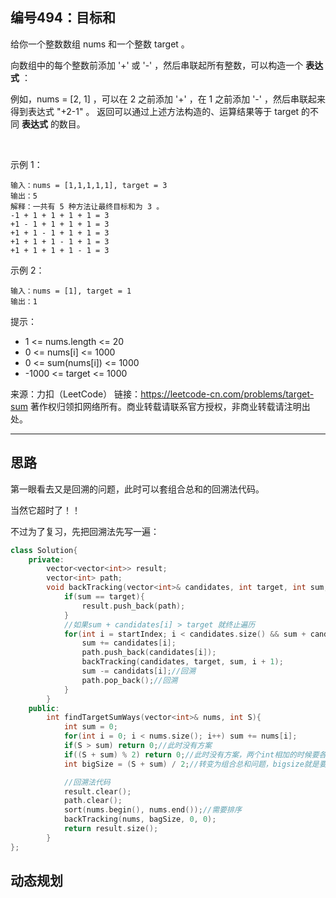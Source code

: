 ## 编号494：目标和

给你一个整数数组 nums 和一个整数 target 。

向数组中的每个整数前添加 '+' 或 '-' ，然后串联起所有整数，可以构造一个 **表达式** ：

例如，nums = [2, 1] ，可以在 2 之前添加 '+' ，在 1 之前添加 '-' ，然后串联起来得到表达式 "+2-1" 。
返回可以通过上述方法构造的、运算结果等于 target 的不同 **表达式** 的数目。

 

示例 1：
```
输入：nums = [1,1,1,1,1], target = 3
输出：5
解释：一共有 5 种方法让最终目标和为 3 。
-1 + 1 + 1 + 1 + 1 = 3
+1 - 1 + 1 + 1 + 1 = 3
+1 + 1 - 1 + 1 + 1 = 3
+1 + 1 + 1 - 1 + 1 = 3
+1 + 1 + 1 + 1 - 1 = 3
```
示例 2：
```
输入：nums = [1], target = 1
输出：1
```
提示：

* 1 <= nums.length <= 20
* 0 <= nums[i] <= 1000
* 0 <= sum(nums[i]) <= 1000
* -1000 <= target <= 1000

来源：力扣（LeetCode）
链接：https://leetcode-cn.com/problems/target-sum
著作权归领扣网络所有。商业转载请联系官方授权，非商业转载请注明出处。

---
## 思路
第一眼看去又是回溯的问题，此时可以套组合总和的回溯法代码。

当然它超时了！！

不过为了复习，先把回溯法先写一遍：

```c++
class Solution{
    private:
        vector<vector<int>> result;
        vector<int> path;
        void backTracking(vector<int>& candidates, int target, int sum, int startIndex){
            if(sum == target){
                result.push_back(path);
            }
            //如果sum + candidates[i] > target 就终止遍历
            for(int i = startIndex; i < candidates.size() && sum + candidates[i] <= target; i++){
                sum += candidates[i];
                path.push_back(candidates[i]);
                backTracking(candidates, target, sum, i + 1);
                sum -= candidats[i];//回溯
                path.pop_back();//回溯
            }
        }
    public:
        int findTargetSumWays(vector<int>& nums, int S){
            int sum = 0;
            for(int i = 0; i < nums.size(); i++) sum += nums[i];
            if(S > sum) return 0;//此时没有方案
            if((S + sum) % 2) return 0;//此时没有方案，两个int相加的时候要各位小心数值溢出的问题
            int bigSize = (S + sum) / 2;//转变为组合总和问题，bigsize就是要求的和

            //回溯法代码
            result.clear();
            path.clear();
            sort(nums.begin(), nums.end());//需要排序
            backTracking(nums, bagSize, 0, 0);
            return result.size();
        }
};
```

## 动态规划
